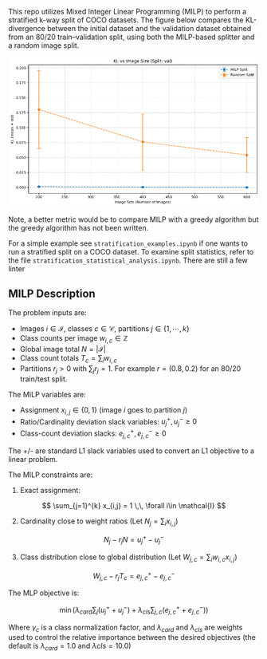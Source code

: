 
This repo utilizes Mixed Integer Linear Programming (MILP) to perform a stratified k-way split of 
COCO datasets. The figure below compares the KL-divergence between the initial dataset and the validation 
dataset obtained from an 80/20 train–validation split, using both the MILP-based splitter and a random image split.


![alt text](docs/entropy_vs_data_size.png)

Note, a better metric would be to compare MILP with a greedy algorithm but the greedy algorithm has
not been written.

For a simple example see `stratification_examples.ipynb` if one wants to run a stratified split on a COCO dataset. To examine split statistics, refer to the file `stratification_statistical_analysis.ipynb`. There are still a few linter


## MILP Description

The problem inputs are:

- Images $i\in \mathcal{I}$, classes $c\in \mathcal{C}$, partitions $j\in\{1,\cdots,k\}$
- Class counts per image $w_{i,c}\in \mathbb{Z}$
- Global image total $N=|\mathcal{I}|$
- Class count totals $T_c = \sum_i w_{i,c}$
- Partitions $r_j > 0$ with $\sum_j r_j = 1$. For example $r=(0.8,0.2)$ for an 80/20 train/test split.

The MILP variables are:

- Assignment $x_{i,j} \in \{0,1\}$ (image $i$ goes to partition $j$)
- Ratio/Cardinality deviation slack variables: $u_j^{+},u_j^{-} \geq 0$
- Class-count deviation slacks: $e_{j,c}^{+},e_{j,c}^{-} \geq 0$

The +/- are standard L1 slack variables used to convert an L1 objective to a linear problem.

The MILP constraints are:

1. Exact assignment:

$$
\sum_{j=1}^{k} x_{i,j} = 1 \,\, \forall i\in \mathcal{I}
$$

2. Cardinality close to weight ratios (Let $N_j = \sum_{i} x_{i,j}$)

$$
N_j - r_j N = u_j^{+} - u_j^{-}
$$

3. Class distribution close to global distribution (Let $W_{j,c} = \sum_{i} w_{i,c} x_{i,j}$)

$$
W_{j,c} - r_j T_c = e_{j,c}^{+} - e_{j,c}^{-}
$$


The MLP objective is:

$$
\min \left( \lambda_{card} \sum_{j} (u_j^{+} + u_j^{-}) + \lambda_{cls} \sum_{j,c} (e_{j,c}^{+} + e_{j,c}^{-}) \right)
$$

Where $\gamma_{c}$ is a class normalization factor, and $\lambda_{card}$ and $\lambda_{cls}$ are weights
used to control the relative importance between the desired objectives (the default is $\lambda_{card} = 1.0$ and $\lambda{cls} = 10.0$)